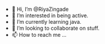 - 👋 Hi, I’m @RiyaZingade
- 👀 I’m interested in being active.
- 🌱 I’m currently learning java.
- 💞️ I’m looking to collaborate on stuff.
- 📫 How to reach me ...

<!---
RiyaZingade/RiyaZingade is a ✨ special ✨ repository because its `README.md` (this file) appears on your GitHub profile.
You can click the Preview link to take a look at your changes.
--->
